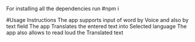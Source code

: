For installing all the dependencies run 
#npm i

#Usage Instructions
The app supports input of word by Voice and also by text field 
The app Translates the entered text into Selected language
The app also allows to read loud the Translated text 

